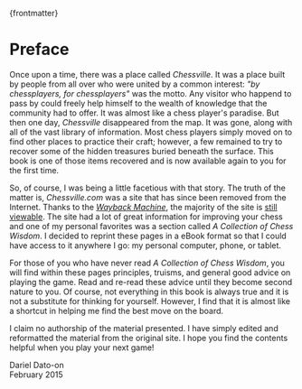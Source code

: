 {frontmatter}

# Preface

Once upon a time, there was a place called _Chessville_. It was a place built by people from all over who were united by a common interest: _"by chessplayers, for chessplayers"_ was the motto. Any visitor who happend to pass by could freely help himself to the wealth of knowledge that the community had to offer. It was almost like a chess player's paradise. But then one day, _Chessville_ disappeared from the map. It was gone, along with all of the vast library of information. Most chess players simply moved on to find other places to practice their craft; however, a few remained to try to recover some of the hidden treasures buried beneath the surface. This book is one of those items recovered and is now available again to you for the first time.

So, of course, I was being a little facetious with that story. The truth of the matter is, _Chessville.com_ was a site that has since been removed from the Internet. Thanks to the [_Wayback Machine_](http://archive.org/web/), the majority of the site is [still viewable](http://web.archive.org/web/20130124070910/http://www.chessville.com/). The site had a lot of great information for improving your chess and one of my personal favorites was a section called _A Collection of Chess Wisdom_. I decided to reprint these pages in a eBook format so that I could have access to it anywhere I go: my personal computer, phone, or tablet.

For those of you who have never read _A Collection of Chess Wisdom_, you will find within these pages principles, truisms, and general good advice on playing the game. Read and re-read these advice until they become second nature to you. Of course, not everything in this book is always true and it is not a substitute for thinking for yourself. However, I find that it is almost like a shortcut in helping me find the best move on the board.

I claim no authorship of the material presented. I have simply edited and reformatted the material from the original site. I hope you find the contents helpful when you play your next game!

Dariel Dato-on  
February 2015
